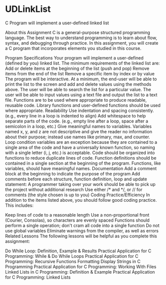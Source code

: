# UDLinkList
C Program will implement a user-defined linked list

About this Assignment
C is a general-purpose structured programming language. The best way to understand programming is to learn about flow, syntax, and debugging through practice. In this assignment, you will create a C program that incorporates elements you studied in this course.

Program Specifications
Your program will implement a user-defined (defined by you) linked list.
The minimum requirements of the linked list are:
Add or delete items at the beginning of the list (push and pop)
Remove items from the end of the list
Remove a specific item by index or by value
The program will be interactive. At a minimum, the end-user will be able to print the list to the screen and add and delete values using the methods above.
The user will be able to search the list for a particular value.
The user will be able to input values using a text file and output the list to a text file.
Functions are to be used where appropriate to produce readable, reusable code. Library functions and user-defined functions should be used where appropriate.
Readability
Use indentation and spacing consistently. (e.g., every line in a loop is indented to align)
Add whitespace to help separate parts of the code. (e.g., empty line after a loop, space after a semicolon in a loop, etc.)
Give meaningful names to variables. Variables named x, y, and z are not descriptive and give the reader no information about their purpose; instead use names like primary, max, and counter. Loop condition variables are an exception because they are contained to a single area of the code and have a universally known function, so naming with a single letter (i, j, etc.) is acceptable.
Code should be organized into functions to reduce duplicate lines of code. Function definitions should be contained in a single section at the beginning of the program. Functions, like variables, should have meaningful names.
Documentation
Add a comment block at the beginning to indicate the purpose of the program
Add comments before each structure, function definition, loop and update statement: A programmer taking over your work should be able to pick up the project without additional research
Use either /* and */, or // for comments (the style chosen is up to you)
Coding Practice/Efficiency
In addition to the items listed above, you should follow good coding practice. This includes:

Keep lines of code to a reasonable length
Use a non-proportional front (Courier, Consolas), so characters are evenly spaced
Functions should perform a single operation; don't cram all code into a single function
Do not use global variables
Eliminate warnings from the compiler, as well as errors
Related Lessons
The following lessons will be helpful as you complete this assignment:

Do While Loop: Definition, Example & Results
Practical Application for C Programming: While & Do While Loops
Practical Application for C Programming: Recursive Functions
Formatting Display Strings in C Programming
Practical Application for C Programming: Working With Files
Linked Lists in C Programming: Definition & Example
Practical Application for C Programming: Linked Lists
